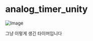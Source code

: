 # analog_timer_unity

![Image](https://github.com/user-attachments/assets/d4cd1212-4301-48f4-8662-7a3b2a6951ad)

그냥 이렇게 생긴 타이머입니다
